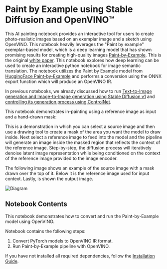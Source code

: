 # Paint by Example using Stable Diffusion and OpenVINO™

This AI painting notebook provides an interactive tool for users to create photo-realistic images based on an exemplar image and a sketch using OpenVINO. This notebook heavily leverages the "Paint by example" exemplar-based model, which is a deep learning model that has shown promising results for creating high-quality images [Paint-by-Example](https://github.com/Fantasy-Studio/Paint-by-Example). This is the original [white paper](https://arxiv.org/abs/2211.13227). This notebook explores how deep learning can be used to create an interactive python notebook for image semantic translation. The notebook utilizes the Paint by Example model from [HuggingFace Paint-by-Example](https://huggingface.co/Fantasy-Studio/Paint-by-Example) and performs a conversion using the ONNX export function which will produce an OpenVINO IR.


In previous notebooks, we already discussed how to run [Text-to-Image generation and Image-to-Image generation using Stable Diffusion v1](../225-stable-diffusion-text-to-image/225-stable-diffusion-text-to-image.ipynb) and [controlling its generation process using ControlNet](../235-controlnet-stable-diffusion/235-controlnet-stable-diffusion.ipynb).

This notebook demonstrates in-painting using a reference image as input and a hand-drawn mask:

This is a demonstration in which you can select a source image and then use a drawing tool to create a mask of the area you want the model to draw inside. Next select a reference image to feed into the model and the pipeline will generate an image inside the masked region that reflects the context of the reference image.
Step-by-step, the diffusion process will iteratively denoise latent image representation while being conditioned on the context of the reference image provided to the image encoder.

The following image shows an example of the source image with a mask drawn over the top of it. Below it is the reference image used for input context. Lastly, is shown the output image.

![Diagram](https://user-images.githubusercontent.com/103226580/235281192-66eeefee-6c6a-45af-b805-0eb10490f78e.png)

## Notebook Contents

This notebook demonstrates how to convert and run the Paint-by-Example model using OpenVINO.

Notebook contains the following steps:
1. Convert PyTorch models to OpenVINO IR format.
3. Run Paint-by-Example pipeline with OpenVINO.

If you have not installed all required dependencies, follow the [Installation Guide](../../README.md).

